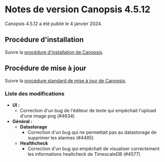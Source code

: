 # Notes de version Canopsis 4.5.12

Canopsis 4.5.12 a été publié le 4 janvier 2024.

## Procédure d'installation

Suivre la [procédure d'installation de Canopsis](../guide-administration/installation/index.md).

## Procédure de mise à jour

Suivre la [procédure standard de mise à jour de Canopsis](../guide-administration/mise-a-jour/index.md).

### Liste des modifications

*  **UI :**
    * Correction d'un bug de l'éditeur de texte qui empêchait l'upload d'une image png (#4634)
*  **Général :**
    * **Datastorage**
        * Correction d'un bug qui ne permettait pas au datastorage de supprimer les alarmes (#4485)
    * **Healthcheck**
        * Correction d'un bug qui empêchait de visualiser correctement les informations healtcheck de TimescaleDB (#4577)

